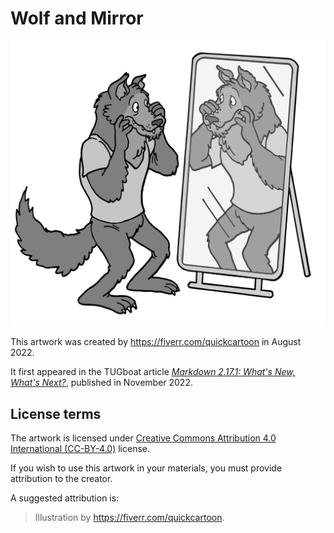 # Wolf and Mirror

 ![artwork](wolf-mirror.png "Wolf and Mirror by <https://fiverr.com/quickcartoon>")

This artwork was created by <https://fiverr.com/quickcartoon> in August 2022.

It first appeared in the TUGboat article [_Markdown 2.17.1: What's New, What's Next?_][tb135], published in November 2022.

## License terms

The artwork is licensed under [Creative Commons Attribution 4.0 International (CC-BY-4.0)][cc-by] license.

If you wish to use this artwork in your materials, you must provide attribution to the creator.

A suggested attribution is:

> Illustration by <https://fiverr.com/quickcartoon>.

 [tb135]: https://www.tug.org/TUGboat/tb43-3/tb135novotny-markdown.pdf
 [cc-by]: https://creativecommons.org/licenses/by/4.0/legalcode
